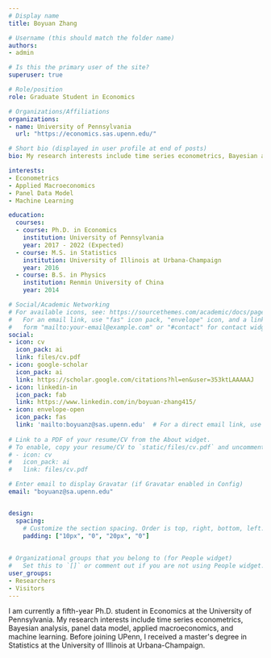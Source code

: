 ```yaml
---
# Display name
title: Boyuan Zhang

# Username (this should match the folder name)
authors:
- admin

# Is this the primary user of the site?
superuser: true

# Role/position
role: Graduate Student in Economics

# Organizations/Affiliations
organizations:
- name: University of Pennsylvania
  url: "https://economics.sas.upenn.edu/"

# Short bio (displayed in user profile at end of posts)
bio: My research interests include time series econometrics, Bayesian analysis, panel data model, applied macroeconomics, and machine learning.

interests:
- Econometrics
- Applied Macroeconomics
- Panel Data Model
- Machine Learning

education:
  courses:
  - course: Ph.D. in Economics
    institution: University of Pennsylvania
    year: 2017 - 2022 (Expected)
  - course: M.S. in Statistics
    institution: University of Illinois at Urbana-Champaign
    year: 2016
  - course: B.S. in Physics
    institution: Renmin University of China
    year: 2014

# Social/Academic Networking
# For available icons, see: https://sourcethemes.com/academic/docs/page-builder/#icons
#   For an email link, use "fas" icon pack, "envelope" icon, and a link in the
#   form "mailto:your-email@example.com" or "#contact" for contact widget.
social:
- icon: cv
  icon_pack: ai
  link: files/cv.pdf
- icon: google-scholar
  icon_pack: ai
  link: https://scholar.google.com/citations?hl=en&user=353ktLAAAAAJ
- icon: linkedin-in
  icon_pack: fab
  link: https://www.linkedin.com/in/boyuan-zhang415/
- icon: envelope-open
  icon_pack: fas
  link: 'mailto:boyuanz@sas.upenn.edu'  # For a direct email link, use "mailto:test@example.org".
  
# Link to a PDF of your resume/CV from the About widget.
# To enable, copy your resume/CV to `static/files/cv.pdf` and uncomment the lines below.
# - icon: cv
#   icon_pack: ai
#   link: files/cv.pdf

# Enter email to display Gravatar (if Gravatar enabled in Config)
email: "boyuanz@sa.upenn.edu"


design:
  spacing:
    # Customize the section spacing. Order is top, right, bottom, left.
    padding: ["10px", "0", "20px", "0"]
    
    
# Organizational groups that you belong to (for People widget)
#   Set this to `[]` or comment out if you are not using People widget.
user_groups:
- Researchers
- Visitors
---
```


I am currently a fifth-year Ph.D. student in Economics at the University of Pennsylvania. My research interests include time series econometrics, Bayesian analysis, panel data model, applied macroeconomics, and machine learning. Before joining UPenn, I received a master's degree in Statistics at the University of Illinois at Urbana-Champaign.
